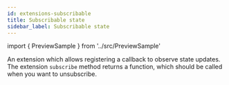 ```yaml
---
id: extensions-subscribable
title: Subscribable state
sidebar_label: Subscribable state
---
```


import { PreviewSample } from '../src/PreviewSample'

An extension which allows registering a callback to observe state updates. The extension `subscribe` method returns a function, which should be called when you want to unsubscribe.

<PreviewSample example="plugin-subscribable" />

